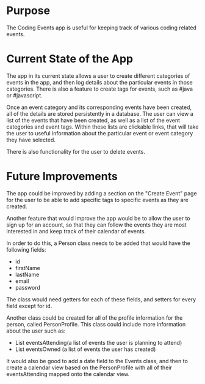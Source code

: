 # Purpose

The Coding Events app is useful for keeping track of various coding related events. 

# Current State of the App
The app in its current state allows a user to create different categories of events in the app, 
and then log details about the particular events in those categories. 
There is also a feature to create tags for events, such as #java or #javascript.

Once an event category and its corresponding events have been created, 
all of the details are stored persistently in a database. 
The user can view a list of the events that have been created, 
as well as a list of the event categories and event tags. 
Within these lists are clickable links, 
that will take the user to useful information about the particular event or event category they have selected.

There is also functionality for the user to delete events.

# Future Improvements

The app could be improved by adding a section on the "Create Event" page for the user to be able to add specific tags to specific events as they are created.

Another feature that would improve the app would be to allow the user to sign up for an account, so that they can follow the events they are most interested in and keep track of their calendar of events.

In order to do this, a Person class needs to be added that would have the following fields: 
- id
- firstName
- lastName
- email
- password

The class would need getters for each of these fields, and setters for every field except for id.

Another class could be created for all of the profile information for the person, called PersonProfile. This class could include more information about the user such as:
- List<Events> eventsAttending(a list of events the user is planning to attend)
- List<Events> eventsOwned (a list of events the user has created)

It would also be good to add a date field to the Events class, and then to create a calendar view based on the PersonProfile with all of their eventsAttending mapped onto the calendar view.
